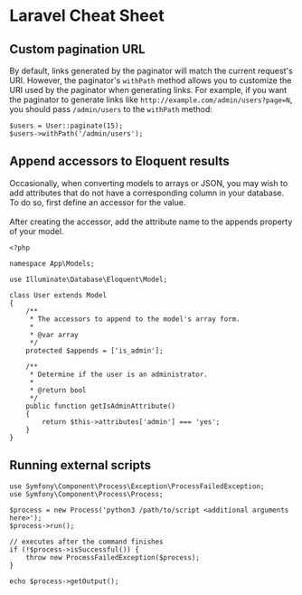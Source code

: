 # Laravel Cheat Sheet

## Custom pagination URL
By default, links generated by the paginator will match the current request's
URI. However, the paginator's `withPath` method allows you to customize the URI
used by the paginator when generating links. For example, if you want the
paginator to generate links like `http://example.com/admin/users?page=N`, you
should pass `/admin/users` to the `withPath` method:
<br>
```
$users = User::paginate(15);
$users->withPath('/admin/users');
```

## Append accessors to Eloquent results
Occasionally, when converting models to arrays or JSON, you may wish to add attributes that do not
have a corresponding column in your database. To do so, first define an accessor for the value.
<br><br>
After creating the accessor, add the attribute name to the appends property of your model.
<br>
```
<?php

namespace App\Models;

use Illuminate\Database\Eloquent\Model;

class User extends Model
{
    /**
     * The accessors to append to the model's array form.
     *
     * @var array
     */
    protected $appends = ['is_admin'];

    /**
     * Determine if the user is an administrator.
     *
     * @return bool
     */
    public function getIsAdminAttribute()
    {
        return $this->attributes['admin'] === 'yes';
    }
}
```

## Running external scripts
```
use Symfony\Component\Process\Exception\ProcessFailedException;
use Symfony\Component\Process\Process;

$process = new Process('python3 /path/to/script <additional arguments here>');
$process->run();

// executes after the command finishes
if (!$process->isSuccessful()) {
    throw new ProcessFailedException($process);
}

echo $process->getOutput();
```